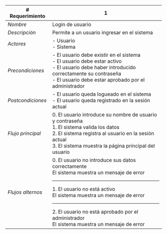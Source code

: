 |# Requerimiento|1 |
|-|-|
| *Nombre*|Login de usuario
| *Descripción*| Permite a un usuario ingresar en el sistema |
|*Actores*| - Usuario<br> - Sistema
|*Precondiciones*| - El usuario debe existir en el sistema<br> - El usuario debe estar activo<br> - El usuario debe haber introducido correctamente su contraseña<br> - El usuario debe estar aprobado por el administrador
|*Postcondiciones*| - El usuario queda logueado en el sistema<br> - El usuario queda registrado en la sesión actual
|*Flujo principal*|0.  El usuario introduce su nombre de usuario y contraseña<br>1.  El sistema valida los datos<br>2.  El sistema registra al usuario en la sesión actual<br>3.  El sistema muestra la página principal del usuario
|*Flujos alternos*|0.  El usuario no introduce sus datos correctamente<br>El sistema muestra un mensaje de error<hr>1.  El usuario no está activo<br>El sistema muestra un mensaje de error<hr>2.  El usuario no está aprobado por el administrador<br>El sistema muestra un mensaje de error
